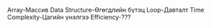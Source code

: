 Array-Массив
Data Structure-Өгөгдлийн бүтэц
Loop-Давталт
Time Complexity-Цагийн үнэлгээ
Efficiency-???